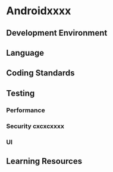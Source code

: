 # Androidxxxx
## Development Environment
## Language
## Coding Standards
## Testing
### Performance
### Security cxcxcxxxx
### UI
## Learning Resources
